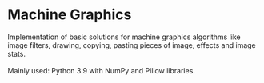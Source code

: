 # Machine Graphics
Implementation of basic solutions for machine graphics algorithms like image filters, drawing, copying, pasting pieces of image, effects and image stats.<br><br>
Mainly used: Python 3.9 with NumPy and Pillow libraries.
